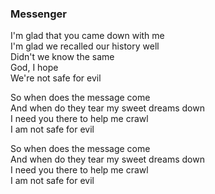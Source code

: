 ### Messenger

I'm glad that you came down with me  
I'm glad we recalled our history well  
Didn't we know the same  
God, I hope  
We're not safe for evil

So when does the message come  
And when do they tear my sweet dreams down  
I need you there to help me crawl  
I am not safe for evil

So when does the message come  
And when do they tear my sweet dreams down  
I need you there to help me crawl  
I am not safe for evil